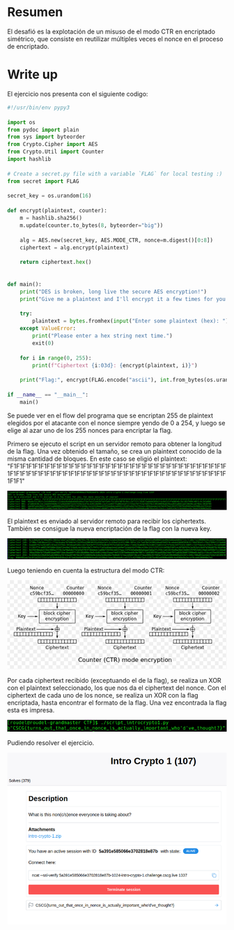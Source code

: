 # Resumen
El desafió es la explotación de un misuso de el modo CTR en encriptado simétrico, que consiste en reutilizar múltiples veces el nonce en el proceso de encriptado.

# Write up
El ejercicio nos presenta con el siguiente codigo:

```python
#!/usr/bin/env pypy3

import os
from pydoc import plain
from sys import byteorder
from Crypto.Cipher import AES
from Crypto.Util import Counter
import hashlib

# Create a secret.py file with a variable `FLAG` for local testing :)
from secret import FLAG

secret_key = os.urandom(16)

def encrypt(plaintext, counter):
    m = hashlib.sha256()
    m.update(counter.to_bytes(8, byteorder="big"))

    alg = AES.new(secret_key, AES.MODE_CTR, nonce=m.digest()[0:8])
    ciphertext = alg.encrypt(plaintext)

    return ciphertext.hex()


def main():
    print("DES is broken, long live the secure AES encryption!")
    print("Give me a plaintext and I'll encrypt it a few times for you. For more security of course!")

    try:
        plaintext = bytes.fromhex(input("Enter some plaintext (hex): "))
    except ValueError:
        print("Please enter a hex string next time.")
        exit(0)
    
    for i in range(0, 255):
        print(f"Ciphertext {i:03d}: {encrypt(plaintext, i)}")
    
    print("Flag:", encrypt(FLAG.encode("ascii"), int.from_bytes(os.urandom(1), byteorder="big")))

if __name__ == "__main__":
    main()

```

Se puede ver en el flow del programa que se encriptan 255 de plaintext elegidos por el atacante con el nonce siempre yendo de 0 a 254, y luego se elige al azar uno de los 255 nonces para encriptar la flag. 

Primero se ejecuto el script en un servidor remoto para obtener la longitud de la flag. Una vez obtenido el tamaño, se crea un plaintext conocido de la misma cantidad de bloques.
En este caso se eligió el plaintext: "F1F1F1F1F1F1F1F1F1F1F1F1F1F1F1F1F1F1F1F1F1F1F1F1F1F1F1F1F1F1F1F1F1F1F1F1F1F1F1F1F1F1F1F1F1F1F1F1F1F1F1F1F1F1F1F1F1F1F1F1F1F1F1F1F1F1F1F1F1F1F1F1F1F1"

![introcrypto1.png](./images/introcrypto1.png)


El plaintext es enviado al servidor remoto para recibir los ciphertexts. También se consigue la nueva encriptación de la flag con la nueva key.

![introcrypto2.png](./images/introcrypto2.png)


Luego teniendo en cuenta la estructura del modo CTR:

![ctrmode.png](./images/ctrmode.png)


Por cada ciphertext recibido (exceptuando el de la flag), se realiza un XOR con el plaintext seleccionado, los que nos da el ciphertext del nonce.
Con el ciphertext de cada uno de los nonce, se realiza un XOR con la flag encriptada, hasta encontrar el formato de la flag.
Una vez encontrada la flag esta es impresa.

![introcrypto3.png](./images/introcrypto3.png)


Pudiendo resolver el ejercicio.

![introcrypto4.png](./images/introcrypto4.png)
